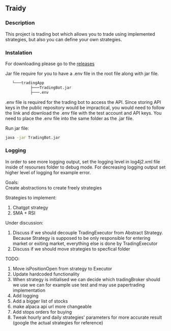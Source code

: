 ## Traidy

### Description
This project is trading bot which allows you to trade using implemented strategies, but also you can define your own strategies.

### Instalation 

For downloading please go to the [releases](https://github.com/Lumberj3ck/TradingBot/releases)

Jar file require for you to have a .env file in the root file along with jar file.

```bash
   └───tradingApp  
           ├───TradingBot.jar  
           ├───.env
```

.env file is required for the trading bot to access the API. Since storing API keys in the public repository would be impractical, you would need to follow the link and download the .env file with the test account and API keys. You need to place the .env file into the same folder as the .jar file.

Run jar file:
```bash
java -jar TradingBot.jar
```

### Logging 

In order to see more logging output, set the logging level in log4j2.xml file inside of resourses folder to debug mode. For decreasing logging output set higher level of logging for example error. 


Goals:  
Create abstractions to create freely strategies


Strategies to implement:

1. Chatgpt strategy
2. SMA + RSI


Under discussion:

1. Discuss if we should decouple TradingExecutor from Abstract Strategy.  Because Strategy is supposed to be only responsible for entering market or exiting market, everything else is done by TradingExecutor
2. Discuss if we should move strategies to specfical folder


TODO:

1. Move isPositionOpen from strategy to Executor
2. Update hardcoded functionality  
3. When strategy is initialised we can decide which tradingBroker should we use we can for example use test and may use papertrading implementation  
4. Add logging  
5. Add a bigger list of stocks  
6. make alpaca api url more changeable  
7. Add stops orders for buying
8. Tweak hourly and daily strategies' parameters for more accurate result (google the actual strategies for reference)


